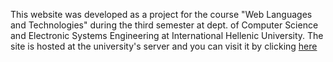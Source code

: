 This website was developed as a project for the course
 "Web Languages and Technologies" during the third semester at dept. of 
Computer Science and Electronic Systems Engineering
at International Hellenic University. The site is hosted at
the university's server and you can visit it by clicking <a href="https://users.iee.ihu.gr/~antomich1/My_Website/en/indexEN.html" target="_blank">here</a>
